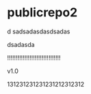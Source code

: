 publicrepo2
===========

d
sadsadasdasdsadas

dsadasda

!!!!!!!!!!!!!!!!!!!!!!!!!!!!!!!


v1.0

131231231231231212312312